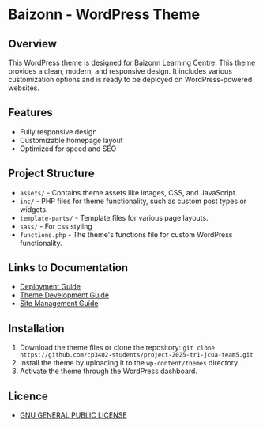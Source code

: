 # Baizonn - WordPress Theme

## Overview

This WordPress theme is designed for Baizonn Learning Centre. This theme provides a clean, modern, and responsive design. It includes various customization options and is ready to be deployed on WordPress-powered websites.

## Features

- Fully responsive design
- Customizable homepage layout
- Optimized for speed and SEO

## Project Structure

- `assets/` - Contains theme assets like images, CSS, and JavaScript.
- `inc/` - PHP files for theme functionality, such as custom post types or widgets.
- `template-parts/` - Template files for various page layouts.
- `sass/` - For css styling
- `functions.php` - The theme's functions file for custom WordPress functionality.

## Links to Documentation

- [Deployment Guide](deployment.md)
- [Theme Development Guide](theme.md)
- [Site Management Guide](site.md)

## Installation

1. Download the theme files or clone the repository:
    `git clone https://github.com/cp3402-students/project-2025-tr1-jcua-team5.git`
2. Install the theme by uploading it to the `wp-content/themes` directory.
3. Activate the theme through the WordPress dashboard.

## Licence

- [GNU GENERAL PUBLIC LICENSE](LICENSE)
